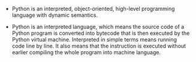 
- Python is an interpreted, object-oriented, high-level programming language with dynamic semantics.

- Python is an interpreted language, which means the source code of a Python program is converted into bytecode that is then executed by the Python virtual machine.
Interpreted in simple terms means running code line by line. It also means that the instruction is executed without earlier compiling the whole program into machine language.

